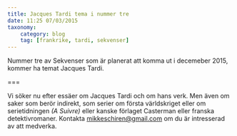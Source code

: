 ```yaml
---
title: Jacques Tardi tema i nummer tre
date: 11:25 07/03/2015
taxonomy:
    category: blog
    tag: [frankrike, tardi, sekvenser]
---
```


Nummer tre av Sekvenser som är planerat att komma ut i decemeber 2015, kommer ha temat Jacques Tardi.

===

Vi söker nu efter essäer om Jacques Tardi och om hans verk. Men även om saker som berör indirekt, som serier om första världskriget eller om serietidningen _(A Suivre)_ eller kanske förlaget Casterman eller franska detektivromaner. Kontakta mikkeschiren@gmail.com om du är intresserad av att medverka.
